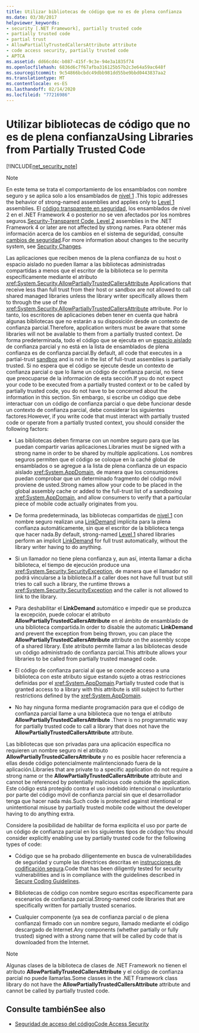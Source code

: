```yaml
---
title: Utilizar bibliotecas de código que no es de plena confianza
ms.date: 03/30/2017
helpviewer_keywords:
- security [.NET Framework], partially trusted code
- partially trusted code
- partial trust
- AllowPartiallyTrustedCallersAttribute attribute
- code access security, partially trusted code
- APTCA
ms.assetid: dd66cd4c-b087-415f-9c3e-94e3a1835f74
ms.openlocfilehash: 6836d6c7f67afba316125b57b2c3e64a59ac648f
ms.sourcegitcommit: 9c54866bcbdc49dbb981dd55be9bbd0443837aa2
ms.translationtype: MT
ms.contentlocale: es-ES
ms.lasthandoff: 02/14/2020
ms.locfileid: "77216986"
---
```

# <a name="using-libraries-from-partially-trusted-code"></a><span data-ttu-id="10a26-102">Utilizar bibliotecas de código que no es de plena confianza</span><span class="sxs-lookup"><span data-stu-id="10a26-102">Using Libraries from Partially Trusted Code</span></span>
[!INCLUDE[net_security_note](../../../includes/net-security-note-md.md)]  
  
> [!NOTE]
> <span data-ttu-id="10a26-103">En este tema se trata el comportamiento de los ensamblados con nombre seguro y se aplica solo a los ensamblados de [nivel 1](security-transparent-code-level-1.md) .</span><span class="sxs-lookup"><span data-stu-id="10a26-103">This topic addresses the behavior of strong-named assemblies and applies only to [Level 1](security-transparent-code-level-1.md) assemblies.</span></span> <span data-ttu-id="10a26-104">El [código transparente en seguridad,](security-transparent-code-level-2.md) los ensamblados de nivel 2 en el .NET Framework 4 o posterior no se ven afectados por los nombres seguros.</span><span class="sxs-lookup"><span data-stu-id="10a26-104">[Security-Transparent Code, Level 2](security-transparent-code-level-2.md) assemblies in the .NET Framework 4 or later are not affected by strong names.</span></span> <span data-ttu-id="10a26-105">Para obtener más información acerca de los cambios en el sistema de seguridad, consulte [cambios de seguridad](../security/security-changes.md).</span><span class="sxs-lookup"><span data-stu-id="10a26-105">For more information about changes to the security system, see [Security Changes](../security/security-changes.md).</span></span>  
  
 <span data-ttu-id="10a26-106">Las aplicaciones que reciben menos de la plena confianza de su host o espacio aislado no pueden llamar a las bibliotecas administradas compartidas a menos que el escritor de la biblioteca se lo permita específicamente mediante el atributo <xref:System.Security.AllowPartiallyTrustedCallersAttribute>.</span><span class="sxs-lookup"><span data-stu-id="10a26-106">Applications that receive less than full trust from their host or sandbox are not allowed to call shared managed libraries unless the library writer specifically allows them to through the use of the <xref:System.Security.AllowPartiallyTrustedCallersAttribute> attribute.</span></span> <span data-ttu-id="10a26-107">Por lo tanto, los escritores de aplicaciones deben tener en cuenta que habrá algunas bibliotecas que no estarán a su disposición desde un contexto de confianza parcial.</span><span class="sxs-lookup"><span data-stu-id="10a26-107">Therefore, application writers must be aware that some libraries will not be available to them from a partially trusted context.</span></span> <span data-ttu-id="10a26-108">De forma predeterminada, todo el código que se ejecuta en un [espacio aislado](how-to-run-partially-trusted-code-in-a-sandbox.md) de confianza parcial y no está en la lista de ensamblados de plena confianza es de confianza parcial.</span><span class="sxs-lookup"><span data-stu-id="10a26-108">By default, all code that executes in a partial-trust [sandbox](how-to-run-partially-trusted-code-in-a-sandbox.md) and is not in the list of full-trust assemblies is partially trusted.</span></span> <span data-ttu-id="10a26-109">Si no espera que el código se ejecute desde un contexto de confianza parcial o que lo llame un código de confianza parcial, no tiene que preocuparse de la información de esta sección.</span><span class="sxs-lookup"><span data-stu-id="10a26-109">If you do not expect your code to be executed from a partially trusted context or to be called by partially trusted code, you do not have to be concerned about the information in this section.</span></span> <span data-ttu-id="10a26-110">Sin embargo, si escribe un código que debe interactuar con un código de confianza parcial o que debe funcionar desde un contexto de confianza parcial, debe considerar los siguientes factores:</span><span class="sxs-lookup"><span data-stu-id="10a26-110">However, if you write code that must interact with partially trusted code or operate from a partially trusted context, you should consider the following factors:</span></span>  
  
- <span data-ttu-id="10a26-111">Las bibliotecas deben firmarse con un nombre seguro para que las puedan compartir varias aplicaciones.</span><span class="sxs-lookup"><span data-stu-id="10a26-111">Libraries must be signed with a strong name in order to be shared by multiple applications.</span></span> <span data-ttu-id="10a26-112">Los nombres seguros permiten que el código se coloque en la caché global de ensamblados o se agregue a la lista de plena confianza de un espacio aislado <xref:System.AppDomain>, de manera que los consumidores puedan comprobar que un determinado fragmento del código móvil proviene de usted.</span><span class="sxs-lookup"><span data-stu-id="10a26-112">Strong names allow your code to be placed in the global assembly cache or added to the full-trust list of a sandboxing <xref:System.AppDomain>, and allow consumers to verify that a particular piece of mobile code actually originates from you.</span></span>  
  
- <span data-ttu-id="10a26-113">De forma predeterminada, las bibliotecas compartidas de [nivel 1](security-transparent-code-level-1.md) con nombre seguro realizan una [LinkDemand](link-demands.md) implícita para la plena confianza automáticamente, sin que el escritor de la biblioteca tenga que hacer nada.</span><span class="sxs-lookup"><span data-stu-id="10a26-113">By default, strong-named [Level 1](security-transparent-code-level-1.md) shared libraries perform an implicit [LinkDemand](link-demands.md) for full trust automatically, without the library writer having to do anything.</span></span>  
  
- <span data-ttu-id="10a26-114">Si un llamador no tiene plena confianza y, aun así, intenta llamar a dicha biblioteca, el tiempo de ejecución produce una <xref:System.Security.SecurityException>, de manera que el llamador no podrá vincularse a la biblioteca.</span><span class="sxs-lookup"><span data-stu-id="10a26-114">If a caller does not have full trust but still tries to call such a library, the runtime throws a <xref:System.Security.SecurityException> and the caller is not allowed to link to the library.</span></span>  
  
- <span data-ttu-id="10a26-115">Para deshabilitar el **LinkDemand** automático e impedir que se produzca la excepción, puede colocar el atributo **AllowPartiallyTrustedCallersAttribute** en el ámbito de ensamblado de una biblioteca compartida.</span><span class="sxs-lookup"><span data-stu-id="10a26-115">In order to disable the automatic **LinkDemand** and prevent the exception from being thrown, you can place the **AllowPartiallyTrustedCallersAttribute** attribute on the assembly scope of a shared library.</span></span> <span data-ttu-id="10a26-116">Este atributo permite llamar a las bibliotecas desde un código administrado de confianza parcial.</span><span class="sxs-lookup"><span data-stu-id="10a26-116">This attribute allows your libraries to be called from partially trusted managed code.</span></span>  
  
- <span data-ttu-id="10a26-117">El código de confianza parcial al que se concede acceso a una biblioteca con este atributo sigue estando sujeto a otras restricciones definidas por el <xref:System.AppDomain>.</span><span class="sxs-lookup"><span data-stu-id="10a26-117">Partially trusted code that is granted access to a library with this attribute is still subject to further restrictions defined by the <xref:System.AppDomain>.</span></span>  
  
- <span data-ttu-id="10a26-118">No hay ninguna forma mediante programación para que el código de confianza parcial llame a una biblioteca que no tenga el atributo **AllowPartiallyTrustedCallersAttribute** .</span><span class="sxs-lookup"><span data-stu-id="10a26-118">There is no programmatic way for partially trusted code to call a library that does not have the **AllowPartiallyTrustedCallersAttribute** attribute.</span></span>  
  
 <span data-ttu-id="10a26-119">Las bibliotecas que son privadas para una aplicación específica no requieren un nombre seguro ni el atributo **AllowPartiallyTrustedCallersAttribute** y no es posible hacer referencia a ellas desde código potencialmente malintencionado fuera de la aplicación.</span><span class="sxs-lookup"><span data-stu-id="10a26-119">Libraries that are private to a specific application do not require a strong name or the **AllowPartiallyTrustedCallersAttribute** attribute and cannot be referenced by potentially malicious code outside the application.</span></span> <span data-ttu-id="10a26-120">Este código está protegido contra el uso indebido intencional o involuntario por parte del código móvil de confianza parcial sin que el desarrollador tenga que hacer nada más.</span><span class="sxs-lookup"><span data-stu-id="10a26-120">Such code is protected against intentional or unintentional misuse by partially trusted mobile code without the developer having to do anything extra.</span></span>  
  
 <span data-ttu-id="10a26-121">Considere la posibilidad de habilitar de forma explícita el uso por parte de un código de confianza parcial en los siguientes tipos de código:</span><span class="sxs-lookup"><span data-stu-id="10a26-121">You should consider explicitly enabling use by partially trusted code for the following types of code:</span></span>  
  
- <span data-ttu-id="10a26-122">Código que se ha probado diligentemente en busca de vulnerabilidades de seguridad y cumple las directrices descritas en [instrucciones de codificación segura](../../standard/security/secure-coding-guidelines.md).</span><span class="sxs-lookup"><span data-stu-id="10a26-122">Code that has been diligently tested for security vulnerabilities and is in compliance with the guidelines described in [Secure Coding Guidelines](../../standard/security/secure-coding-guidelines.md).</span></span>  
  
- <span data-ttu-id="10a26-123">Bibliotecas de código con nombre seguro escritas específicamente para escenarios de confianza parcial.</span><span class="sxs-lookup"><span data-stu-id="10a26-123">Strong-named code libraries that are specifically written for partially trusted scenarios.</span></span>  
  
- <span data-ttu-id="10a26-124">Cualquier componente (ya sea de confianza parcial o de plena confianza) firmado con un nombre seguro, llamado mediante el código descargado de Internet.</span><span class="sxs-lookup"><span data-stu-id="10a26-124">Any components (whether partially or fully trusted) signed with a strong name that will be called by code that is downloaded from the Internet.</span></span>  
  
> [!NOTE]
> <span data-ttu-id="10a26-125">Algunas clases de la biblioteca de clases de .NET Framework no tienen el atributo **AllowPartiallyTrustedCallersAttribute** y el código de confianza parcial no puede llamarlas.</span><span class="sxs-lookup"><span data-stu-id="10a26-125">Some classes in the .NET Framework class library do not have the **AllowPartiallyTrustedCallersAttribute** attribute and cannot be called by partially trusted code.</span></span>  
  
## <a name="see-also"></a><span data-ttu-id="10a26-126">Consulte también</span><span class="sxs-lookup"><span data-stu-id="10a26-126">See also</span></span>

- [<span data-ttu-id="10a26-127">Seguridad de acceso del código</span><span class="sxs-lookup"><span data-stu-id="10a26-127">Code Access Security</span></span>](code-access-security.md)
